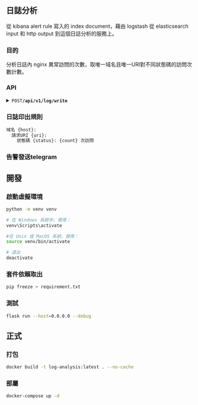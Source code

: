 ## 日誌分析
從 kibana alert rule 寫入的 index document，藉由 logstash 從 elasticsearch input 和 http output 到這個日誌分析的服務上。

### 目的
分析日誌內 nginx 異常訪問的次數，取唯一域名且唯一URI對不同狀態碼的訪問次數計數。

### API
<details>
 <summary><code>POST</code><code><b>/api/v1/log/write</b></code></summary>

##### Parameters

> | name      |  type     | data type               | description                                                           |
> |-----------|-----------|-------------------------|-----------------------------------------------------------------------|
> | None      |  required | object (JSON 參考 log.json)   | N/A  |


##### Responses

> | http code     | content-type                      | response                                                            |
> |---------------|-----------------------------------|---------------------------------------------------------------------|
> | `200`         | `application/json`        | `{"message": "JSON received", "data": content}`                                |

##### Example CURL

> ```bash
> curl -X POST -H "Content-Type: application/json" --data @log.json http://localhost:5000/api/v1/log/write
> ```
</details>

### 日誌印出規則
```bash
域名 {host}:
  請求URI {uri}:
    狀態碼 {status}: {count} 次訪問
```

### 告警發送telegram

## 開發

### 啟動虛擬環境
```bash
python -m venv venv

# 在 Windows 系統中，使用：
venv\Scripts\activate

#在 Unix 或 MacOS 系統，使用：
source venv/bin/activate

# 退出
deactivate
```

### 套件依賴取出
```bash
pip freeze > requirement.txt
```

### 測試
```bash
flask run --host=0.0.0.0 --debug
```

## 正式

### 打包
```bash
docker build -t log-analysis:latest . --no-cache
```

### 部屬
```bash
docker-compose up -d
```
